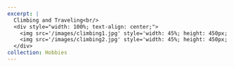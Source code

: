 ```yaml
---
excerpt: |
  Climbing and Traveling<br/>
  <div style="width: 100%; text-align: center;">
    <img src='/images/climbing1.jpg' style='width: 45%; height: 450px; object-fit: cover; border: none; display: inline-block; margin: 0;' alt='Climbing 1'>
    <img src='/images/climbing2.jpg' style='width: 45%; height: 450px; object-fit: cover; border: none; display: inline-block; margin: 0;' alt='Climbing 2'>
  </div>
collection: Hobbies
---
```

